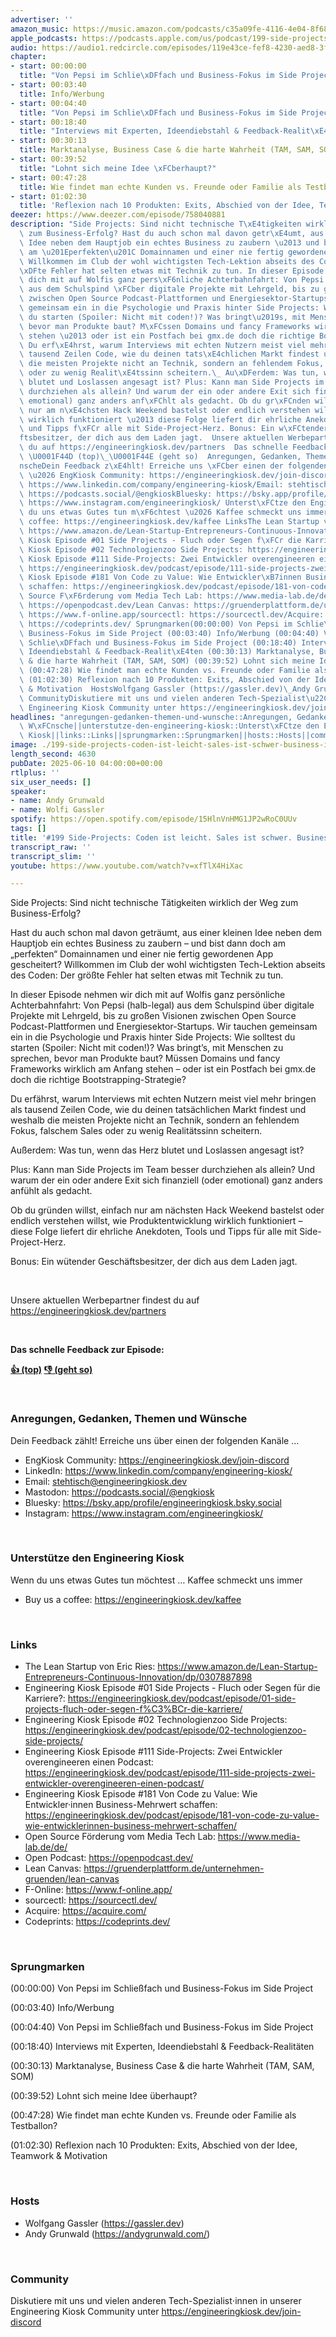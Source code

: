 ```yaml
---
advertiser: ''
amazon_music: https://music.amazon.com/podcasts/c35a09fe-4116-4e04-8f68-77d61b112e46/episodes/b3f383c2-89b3-460f-86ad-6c73804a93e5/engineering-kiosk-199-side-projects-coden-ist-leicht-sales-ist-schwer-business-ist-der-endgegner
apple_podcasts: https://podcasts.apple.com/us/podcast/199-side-projects-coden-ist-leicht-sales-ist-schwer/id1603082924?i=1000712192852&uo=4
audio: https://audio1.redcircle.com/episodes/119e43ce-fef8-4230-aed8-3f41f5dfb169/stream.mp3
chapter:
- start: 00:00:00
  title: "Von Pepsi im Schlie\xDFfach und Business-Fokus im Side Project"
- start: 00:03:40
  title: Info/Werbung
- start: 00:04:40
  title: "Von Pepsi im Schlie\xDFfach und Business-Fokus im Side Project"
- start: 00:18:40
  title: "Interviews mit Experten, Ideendiebstahl & Feedback-Realit\xE4ten"
- start: 00:30:13
  title: Marktanalyse, Business Case & die harte Wahrheit (TAM, SAM, SOM)
- start: 00:39:52
  title: "Lohnt sich meine Idee \xFCberhaupt?"
- start: 00:47:28
  title: Wie findet man echte Kunden vs. Freunde oder Familie als Testballon?
- start: 01:02:30
  title: 'Reflexion nach 10 Produkten: Exits, Abschied von der Idee, Teamwork & Motivation'
deezer: https://www.deezer.com/episode/758040881
description: "Side Projects: Sind nicht technische T\xE4tigkeiten wirklich der Weg\
  \ zum Business-Erfolg? Hast du auch schon mal davon getr\xE4umt, aus einer kleinen\
  \ Idee neben dem Hauptjob ein echtes Business zu zaubern \u2013 und bist dann doch\
  \ am \u201Eperfekten\u201C Domainnamen und einer nie fertig gewordenen App gescheitert?\
  \ Willkommen im Club der wohl wichtigsten Tech-Lektion abseits des Coden: Der gr\xF6\
  \xDFte Fehler hat selten etwas mit Technik zu tun. In dieser Episode nehmen wir\
  \ dich mit auf Wolfis ganz pers\xF6nliche Achterbahnfahrt: Von Pepsi (halb-legal)\
  \ aus dem Schulspind \xFCber digitale Projekte mit Lehrgeld, bis zu gro\xDFen Visionen\
  \ zwischen Open Source Podcast-Plattformen und Energiesektor-Startups. Wir tauchen\
  \ gemeinsam ein in die Psychologie und Praxis hinter Side Projects: Wie solltest\
  \ du starten (Spoiler: Nicht mit coden!)? Was bringt\u2019s, mit Menschen zu sprechen,\
  \ bevor man Produkte baut? M\xFCssen Domains und fancy Frameworks wirklich am Anfang\
  \ stehen \u2013 oder ist ein Postfach bei gmx.de doch die richtige Bootstrapping-Strategie?\
  \ Du erf\xE4hrst, warum Interviews mit echten Nutzern meist viel mehr bringen als\
  \ tausend Zeilen Code, wie du deinen tats\xE4chlichen Markt findest und weshalb\
  \ die meisten Projekte nicht an Technik, sondern an fehlendem Fokus, falschem Sales\
  \ oder zu wenig Realit\xE4tssinn scheitern.\_ Au\xDFerdem: Was tun, wenn das Herz\
  \ blutet und Loslassen angesagt ist? Plus: Kann man Side Projects im Team besser\
  \ durchziehen als allein? Und warum der ein oder andere Exit sich finanziell (oder\
  \ emotional) ganz anders anf\xFChlt als gedacht. Ob du gr\xFCnden willst, einfach\
  \ nur am n\xE4chsten Hack Weekend bastelst oder endlich verstehen willst, wie Produktentwicklung\
  \ wirklich funktioniert \u2013 diese Folge liefert dir ehrliche Anekdoten, Tools\
  \ und Tipps f\xFCr alle mit Side-Project-Herz. Bonus: Ein w\xFCtender Gesch\xE4\
  ftsbesitzer, der dich aus dem Laden jagt.  Unsere aktuellen Werbepartner findest\
  \ du auf https://engineeringkiosk.dev/partners  Das schnelle Feedback zur Episode:\
  \ \U0001F44D (top)\_\U0001F44E (geht so)  Anregungen, Gedanken, Themen und W\xFC\
  nscheDein Feedback z\xE4hlt! Erreiche uns \xFCber einen der folgenden Kan\xE4le\
  \ \u2026 EngKiosk Community: https://engineeringkiosk.dev/join-discord\_LinkedIn:\
  \ https://www.linkedin.com/company/engineering-kiosk/Email: stehtisch@engineeringkiosk.devMastodon:\
  \ https://podcasts.social/@engkioskBluesky: https://bsky.app/profile/engineeringkiosk.bsky.socialInstagram:\
  \ https://www.instagram.com/engineeringkiosk/ Unterst\xFCtze den Engineering KioskWenn\
  \ du uns etwas Gutes tun m\xF6chtest \u2026 Kaffee schmeckt uns immer\_ Buy us a\
  \ coffee: https://engineeringkiosk.dev/kaffee LinksThe Lean Startup von Eric Ries:\
  \ https://www.amazon.de/Lean-Startup-Entrepreneurs-Continuous-Innovation/dp/0307887898Engineering\
  \ Kiosk Episode #01 Side Projects - Fluch oder Segen f\xFCr die Karriere?: https://engineeringkiosk.dev/podcast/episode/01-side-projects-fluch-oder-segen-f%C3%BCr-die-karriere/Engineering\
  \ Kiosk Episode #02 Technologienzoo Side Projects: https://engineeringkiosk.dev/podcast/episode/02-technologienzoo-side-projects/Engineering\
  \ Kiosk Episode #111 Side-Projects: Zwei Entwickler overengineeren einen Podcast:\
  \ https://engineeringkiosk.dev/podcast/episode/111-side-projects-zwei-entwickler-overengineeren-einen-podcast/Engineering\
  \ Kiosk Episode #181 Von Code zu Value: Wie Entwickler\xB7innen Business-Mehrwert\
  \ schaffen: https://engineeringkiosk.dev/podcast/episode/181-von-code-zu-value-wie-entwicklerinnen-business-mehrwert-schaffen/Open\
  \ Source F\xF6rderung vom Media Tech Lab: https://www.media-lab.de/de/Open Podcast:\
  \ https://openpodcast.dev/Lean Canvas: https://gruenderplattform.de/unternehmen-gruenden/lean-canvasF-Online:\
  \ https://www.f-online.app/sourcectl: https://sourcectl.dev/Acquire: https://acquire.com/Codeprints:\
  \ https://codeprints.dev/ Sprungmarken(00:00:00) Von Pepsi im Schlie\xDFfach und\
  \ Business-Fokus im Side Project (00:03:40) Info/Werbung (00:04:40) Von Pepsi im\
  \ Schlie\xDFfach und Business-Fokus im Side Project (00:18:40) Interviews mit Experten,\
  \ Ideendiebstahl & Feedback-Realit\xE4ten (00:30:13) Marktanalyse, Business Case\
  \ & die harte Wahrheit (TAM, SAM, SOM) (00:39:52) Lohnt sich meine Idee \xFCberhaupt?\
  \ (00:47:28) Wie findet man echte Kunden vs. Freunde oder Familie als Testballon?\
  \ (01:02:30) Reflexion nach 10 Produkten: Exits, Abschied von der Idee, Teamwork\
  \ & Motivation  HostsWolfgang Gassler (https://gassler.dev)\_Andy Grunwald (https://andygrunwald.com/)\
  \ CommunityDiskutiere mit uns und vielen anderen Tech-Spezialist\u22C5innen in unserer\
  \ Engineering Kiosk Community unter https://engineeringkiosk.dev/join-discord"
headlines: "anregungen-gedanken-themen-und-wunsche::Anregungen, Gedanken, Themen und\
  \ W\xFCnsche||unterstutze-den-engineering-kiosk::Unterst\xFCtze den Engineering\
  \ Kiosk||links::Links||sprungmarken::Sprungmarken||hosts::Hosts||community::Community"
image: ./199-side-projects-coden-ist-leicht-sales-ist-schwer-business-ist-der-endgegner.jpg
length_second: 4630
pubDate: 2025-06-10 04:00:00+00:00
rtlplus: ''
six_user_needs: []
speaker:
- name: Andy Grunwald
- name: Wolfi Gassler
spotify: https://open.spotify.com/episode/15HlnVnHMG1JP2wRoC0UUv
tags: []
title: '#199 Side-Projects: Coden ist leicht. Sales ist schwer. Business ist der Endgegner!'
transcript_raw: ''
transcript_slim: ''
youtube: https://www.youtube.com/watch?v=xfTlX4HiXac

---
```

<p>Side Projects: Sind nicht technische Tätigkeiten wirklich der Weg zum Business-Erfolg?</p><p>Hast du auch schon mal davon geträumt, aus einer kleinen Idee neben dem Hauptjob ein echtes Business zu zaubern – und bist dann doch am „perfekten“ Domainnamen und einer nie fertig gewordenen App gescheitert? Willkommen im Club der wohl wichtigsten Tech-Lektion abseits des Coden: Der größte Fehler hat selten etwas mit Technik zu tun.</p><p>In dieser Episode nehmen wir dich mit auf Wolfis ganz persönliche Achterbahnfahrt: Von Pepsi (halb-legal) aus dem Schulspind über digitale Projekte mit Lehrgeld, bis zu großen Visionen zwischen Open Source Podcast-Plattformen und Energiesektor-Startups. Wir tauchen gemeinsam ein in die Psychologie und Praxis hinter Side Projects: Wie solltest du starten (Spoiler: Nicht mit coden!)? Was bringt’s, mit Menschen zu sprechen, bevor man Produkte baut? Müssen Domains und fancy Frameworks wirklich am Anfang stehen – oder ist ein Postfach bei gmx.de doch die richtige Bootstrapping-Strategie?</p><p>Du erfährst, warum Interviews mit echten Nutzern meist viel mehr bringen als tausend Zeilen Code, wie du deinen tatsächlichen Markt findest und weshalb die meisten Projekte nicht an Technik, sondern an fehlendem Fokus, falschem Sales oder zu wenig Realitätssinn scheitern. </p><p>Außerdem: Was tun, wenn das Herz blutet und Loslassen angesagt ist?</p><p>Plus: Kann man Side Projects im Team besser durchziehen als allein? Und warum der ein oder andere Exit sich finanziell (oder emotional) ganz anders anfühlt als gedacht.</p><p>Ob du gründen willst, einfach nur am nächsten Hack Weekend bastelst oder endlich verstehen willst, wie Produktentwicklung wirklich funktioniert – diese Folge liefert dir ehrliche Anekdoten, Tools und Tipps für alle mit Side-Project-Herz.</p><p>Bonus: Ein wütender Geschäftsbesitzer, der dich aus dem Laden jagt.</p><p><br></p><p>Unsere aktuellen Werbepartner findest du auf <a href="https://engineeringkiosk.dev/partners">https://engineeringkiosk.dev/partners</a></p><p><br></p><p><strong>Das schnelle Feedback zur Episode:</strong></p><p><a href="https://api.openpodcast.dev/feedback/199/upvote" rel="nofollow"><strong>👍 (top)</strong></a><strong> </strong><a href="https://api.openpodcast.dev/feedback/199/downvote" rel="nofollow"><strong>👎 (geht so)</strong></a></p><p><br></p><h3 id="anregungen-gedanken-themen-und-wunsche">Anregungen, Gedanken, Themen und Wünsche</h3><p>Dein Feedback zählt! Erreiche uns über einen der folgenden Kanäle …</p><ul><li>EngKiosk Community: <a href="https://engineeringkiosk.dev/join-discord">https://engineeringkiosk.dev/join-discord</a> </li><li>LinkedIn: <a href="https://www.linkedin.com/company/engineering-kiosk/" rel="nofollow">https://www.linkedin.com/company/engineering-kiosk/</a></li><li>Email: <a href="mailto:stehtisch@engineeringkiosk.dev" rel="nofollow">stehtisch@engineeringkiosk.dev</a></li><li>Mastodon: <a href="https://podcasts.social/@engkiosk" rel="nofollow">https://podcasts.social/@engkiosk</a></li><li>Bluesky: <a href="https://bsky.app/profile/engineeringkiosk.bsky.social" rel="nofollow">https://bsky.app/profile/engineeringkiosk.bsky.social</a></li><li>Instagram: <a href="https://www.instagram.com/engineeringkiosk/" rel="nofollow">https://www.instagram.com/engineeringkiosk/</a></li></ul><p><br></p><h3 id="unterstutze-den-engineering-kiosk">Unterstütze den Engineering Kiosk</h3><p>Wenn du uns etwas Gutes tun möchtest … Kaffee schmeckt uns immer </p><ul><li>Buy us a coffee: <a href="https://engineeringkiosk.dev/kaffee">https://engineeringkiosk.dev/kaffee</a></li></ul><p><br></p><h3 id="links">Links</h3><ul><li>The Lean Startup von Eric Ries: <a href="https://www.amazon.de/Lean-Startup-Entrepreneurs-Continuous-Innovation/dp/0307887898" rel="nofollow">https://www.amazon.de/Lean-Startup-Entrepreneurs-Continuous-Innovation/dp/0307887898</a></li><li>Engineering Kiosk Episode #01 Side Projects - Fluch oder Segen für die Karriere?: <a href="https://engineeringkiosk.dev/podcast/episode/01-side-projects-fluch-oder-segen-f%C3%BCr-die-karriere/">https://engineeringkiosk.dev/podcast/episode/01-side-projects-fluch-oder-segen-f%C3%BCr-die-karriere/</a></li><li>Engineering Kiosk Episode #02 Technologienzoo Side Projects: <a href="https://engineeringkiosk.dev/podcast/episode/02-technologienzoo-side-projects/">https://engineeringkiosk.dev/podcast/episode/02-technologienzoo-side-projects/</a></li><li>Engineering Kiosk Episode #111 Side-Projects: Zwei Entwickler overengineeren einen Podcast: <a href="https://engineeringkiosk.dev/podcast/episode/111-side-projects-zwei-entwickler-overengineeren-einen-podcast/">https://engineeringkiosk.dev/podcast/episode/111-side-projects-zwei-entwickler-overengineeren-einen-podcast/</a></li><li>Engineering Kiosk Episode #181 Von Code zu Value: Wie Entwickler·innen Business-Mehrwert schaffen: <a href="https://engineeringkiosk.dev/podcast/episode/181-von-code-zu-value-wie-entwicklerinnen-business-mehrwert-schaffen/">https://engineeringkiosk.dev/podcast/episode/181-von-code-zu-value-wie-entwicklerinnen-business-mehrwert-schaffen/</a></li><li>Open Source Förderung vom Media Tech Lab: <a href="https://www.media-lab.de/de/" rel="nofollow">https://www.media-lab.de/de/</a></li><li>Open Podcast: <a href="https://openpodcast.dev/#/" rel="nofollow">https://openpodcast.dev/</a></li><li>Lean Canvas: <a href="https://gruenderplattform.de/unternehmen-gruenden/lean-canvas" rel="nofollow">https://gruenderplattform.de/unternehmen-gruenden/lean-canvas</a></li><li>F-Online: <a href="https://www.f-online.app/" rel="nofollow">https://www.f-online.app/</a></li><li>sourcectl: <a href="https://sourcectl.dev/" rel="nofollow">https://sourcectl.dev/</a></li><li>Acquire: <a href="https://acquire.com/" rel="nofollow">https://acquire.com/</a></li><li>Codeprints: <a href="https://codeprints.dev/" rel="nofollow">https://codeprints.dev/</a></li></ul><p><br></p><h3 id="sprungmarken">Sprungmarken</h3><p>(00:00:00) Von Pepsi im Schließfach und Business-Fokus im Side Project</p><p>(00:03:40) Info/Werbung</p><p>(00:04:40) Von Pepsi im Schließfach und Business-Fokus im Side Project</p><p>(00:18:40) Interviews mit Experten, Ideendiebstahl &amp; Feedback-Realitäten</p><p>(00:30:13) Marktanalyse, Business Case &amp; die harte Wahrheit (TAM, SAM, SOM)</p><p>(00:39:52) Lohnt sich meine Idee überhaupt?</p><p>(00:47:28) Wie findet man echte Kunden vs. Freunde oder Familie als Testballon?</p><p>(01:02:30) Reflexion nach 10 Produkten: Exits, Abschied von der Idee, Teamwork &amp; Motivation</p><p><br></p><h3 id="hosts">Hosts</h3><ul><li>Wolfgang Gassler (<a href="https://gassler.dev" rel="nofollow">https://gassler.dev</a>) </li><li>Andy Grunwald (<a href="https://andygrunwald.com/" rel="nofollow">https://andygrunwald.com/</a>)</li></ul><p><br></p><h3 id="community">Community</h3><p>Diskutiere mit uns und vielen anderen Tech-Spezialist⋅innen in unserer Engineering Kiosk Community unter <a href="https://engineeringkiosk.dev/join-discord">https://engineeringkiosk.dev/join-discord</a> </p>